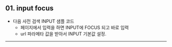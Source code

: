 ## 01. input focus 
* 다음 사전 검색 INPUT 샘플 코드 
  * 페이지에서 입력을 하면 INPUT에 FOCUS 되고 바로 입력 
  * url 파라메타 값을 받아서 INPUT 기본값 설정. 
------------------------
